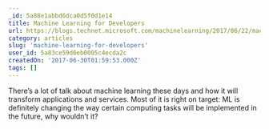 ```yaml
---
_id: 5a88e1abbd6dca0d5f0d1e14
title: Machine Learning for Developers
url: https://blogs.technet.microsoft.com/machinelearning/2017/06/22/machine-learning-for-developers/
category: articles
slug: 'machine-learning-for-developers'
user_id: 5a83ce59d6eb0005c4ecda2c
createdOn: '2017-06-30T01:59:53.000Z'
tags: []
---
```


There’s a lot of talk about machine learning these days and how it will transform applications and services. Most of it is right on target: ML is definitely changing the way certain computing tasks will be implemented in the future, why wouldn’t it?
